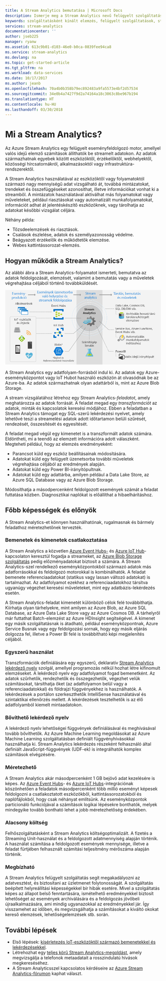 ```yaml
---
title: A Stream Analytics bemutatása | Microsoft Docs
description: Ismerje meg a Stream Analytics nevű felügyelt szolgáltatást, amely segít valós időben elemezni az eszközök internetes hálózatáról (IoT) származó streamadatokat.
keywords: szolgáltatásként kínált elemzés, felügyelt szolgáltatások, streamfeldolgozás, streamelemzés, mi a stream analytics
services: stream-analytics
documentationcenter: ''
author: jseb225
manager: ryanw
ms.assetid: 613c9b01-d103-46e0-b0ca-0839fee94ca8
ms.service: stream-analytics
ms.devlang: na
ms.topic: get-started-article
ms.tgt_pltfrm: na
ms.workload: data-services
ms.date: 10/17/2017
ms.author: jeanb
ms.openlocfilehash: 70a4b0b358b79ec892483a9fa5573e4bf2d57534
ms.sourcegitcommit: 34e0b4a7427f9d2a74164a18c3063c8be967b194
ms.translationtype: HT
ms.contentlocale: hu-HU
ms.lasthandoff: 03/30/2018
---
```

# <a name="what-is-stream-analytics"></a>Mi a Stream Analytics?

Az Azure Stream Analytics egy felügyelt eseményfeldolgozó motor, amellyel valós idejű elemző számítások állíthatók be streamelt adatokon. Az adatok származhatnak egyebek között eszközöktől, érzékelőktől, webhelyektől, közösségi hírcsatornákról, alkalmazásoktól vagy infrastruktúra-rendszerektől. 

A Stream Analytics használatával az eszközöktől vagy folyamatoktól származó nagy mennyiségű adat vizsgálható át, továbbá mintázatokat, trendeket és összefüggéseket azonosíthat, illetve információkat vonhat ki a streamből. A mintázatok használatával aktiválhat más folyamatokat vagy műveleteket, például riasztásokat vagy automatizált munkafolyamatokat, információt adhat át jelentéskészítő eszközöknek, vagy tárolhatja az adatokat későbbi vizsgálat céljára. 

Néhány példa:

* Tőzsdeelemzések és riasztások.
* Csalások észlelése, adatok és személyazonosság védelme. 
* Beágyazott érzékelők és működtetők elemzése.
* Webes kattintássorozat-elemzés.

## <a name="how-does-stream-analytics-work"></a>Hogyan működik a Stream Analytics?

Az alábbi ábra a Stream Analytics-folyamatot ismerteti, bemutatva az adatok feldolgozását, elemzését, valamint a bemutatás vagy a műveletek végrehajtása céljából történő továbbküldését. 

![Stream Analytics folyamatábra](./media/stream-analytics-introduction/stream_analytics_intro_pipeline.png)

A Stream Analytics egy adatfolyam-forrásból indul ki. Az adatok egy Azure-eseményközpontot vagy IoT Hubot használó eszközön át olvasódnak be az Azure-ba. Az adatok származhatnak olyan adattárból is, mint az Azure Blob Storage. 

A stream vizsgálatához létrehoz egy Stream Analytics-*feladatot*, amely meghatározza az adatok forrását. A feladat megad egy *transzformációt* az adatok, minták és kapcsolatok keresési módjához. Ebben a feladatban a Stream Analytics támogat egy SQL-szerű lekérdezési nyelvet, amely lehetővé teszi a streamelési adatok adott időtartamon belüli szűrését, rendezését, összesítését és egyesítését.

A feladat megad végül egy kimenetet is a transzformált adatok számára. Eldöntheti, mi a teendő az elemzett információra adott válaszként. Megteheti például, hogy az elemzés eredményeként:

* Parancsot küld egy eszköz beállításainak módosítására. 
* Adatokat küld egy felügyelt üzenetsorba további műveletek végrehajtása céljából az eredmények alapján. 
* Adatokat küld egy Power BI-irányítópultnak.
* Adatokat küld egy adattárba, amilyen például a Data Lake Store, az Azure SQL Database vagy az Azure Blob Storage.

Módosíthatja a másodpercenként feldolgozott események számát a feladat futtatása közben. Diagnosztikai naplókat is előállíthat a hibaelhárításhoz.

## <a name="key-capabilities-and-benefits"></a>Főbb képességek és előnyök

A Stream Analytics-et könnyen használhatónak, rugalmasnak és bármely feladathoz méretezhetőnek tervezték.

### <a name="connect-inputs-and-outputs"></a>Bemenetek és kimenetek csatlakoztatása

A Stream Analytics a közvetlen [Azure Event Hubs-](https://azure.microsoft.com/services/event-hubs/) és [Azure IoT Hub](https://azure.microsoft.com/services/iot-hub/)-kapcsolaton keresztül fogadja a streameket, az [Azure Blob Storage szolgáltatás](https://docs.microsoft.com/azure/storage/storage-introduction#blob-storage-accounts) pedig előzményadatokat biztosít a számára. A Stream Analytics-szel rendelkező eseményközpontokból származó adatok más adatforrásokkal és feldolgozó motorokkal is kombinálhatók. A feladat bemenete referenciaadatokat (statikus vagy lassan változó adatokat) is tartalmazhat. Az adatfolyamot ezekhez a referenciaadatokhoz társítva ugyanúgy végezhet keresési műveleteket, mint egy adatbázis-lekérdezés esetén.

A Stream Analytics-feladat kimenetét különböző célok felé továbbíthatja. Kiírhatja olyan tárhelyekre, mint amilyen az Azure Blob, az Azure SQL Database, az Azure Data Lake Store vagy az Azure Cosmos DB. A tárhelyről már futtathat Batch-elemzést az Azure HDInsight segítségével. A kimenet egy másik szolgáltatásnak is átadható, például eseményközpontnak, Azure Service Busnak vagy egy feldolgozási sornak, hogy egy másik eljárás dolgozza fel, illetve a Power BI felé is továbbítható képi megjelenítés céljából.

### <a name="simple-to-use"></a>Egyszerű használat

Transzformációk definiálására egy egyszerű, deklaratív [Stream Analytics lekérdező nyelv](https://msdn.microsoft.com/library/azure/dn834998.aspx) szolgál, amellyel programozás nélkül hozhat létre kifinomult elemzéseket. A lekérdező nyelv egy adatfolyamot fogad bemenetként. Az adatok szűrhetők, rendezhetők és összegezhetők, végezhet velük számításokat, társíthatja őket (az adatfolyamon belül vagy a referenciaadatokkal) és földrajzi függvényekhez is használhatók. A lekérdezések a portálon szerkeszthetők IntelliSense használatával és szintaktikai ellenőrzés mellett. A lekérdezések tesztelhetők is az élő adatfolyamból kiemelt mintaadatokon.

### <a name="extensible-query-language"></a>Bővíthető lekérdező nyelv

A lekérdező nyelv lehetőségei függvények definiálásával és meghívásával tovább bővíthetők. Az Azure Machine Learning megoldásokat az Azure Machine Learning szolgáltatásban definiált függvényhívásokkal használhatja ki. Stream Analytics lekérdezés részeként felhasználó által definiált JavaScript-függvények (UDF-ek) is integrálhatók komplex számítások elvégzésére.

### <a name="scalable"></a>Méretezhető

A Stream Analytics akár másodpercenként 1 GB bejövő adat kezelésére is képes. Az [Azure Event Hubs](https://azure.microsoft.com/services/event-hubs/)- és [Azure IoT Hubs](https://azure.microsoft.com/services/iot-hub/)-integrációnak köszönhetően a feladatok másodpercenként több millió eseményt képesek feldolgozni a csatlakoztatott eszközökből, kattintássorozatokból és naplófájlokból, hogy csak néhányat említsünk. Az eseményközpontok particionáló funkciójával a számítások logikai lépésekre bonthatók, melyek mindegyike tovább bontható lehet a jobb méretezhetőség érdekében.

### <a name="low-cost"></a>Alacsony költség

Felhőszolgáltatásként a Stream Analytics költségoptimalizált. A fizetés a Streaming Unit-használat és a feldolgozott adatmennyiség alapján történik. A használat számítása a feldolgozott események mennyisége, illetve a feladat fürtjében felhasznált számítási teljesítmény mérőszáma alapján történik.

### <a name="reliable"></a>Megbízható

A Stream Analytics felügyelt szolgáltatás segít megakadályozni az adatvesztést, és biztosítani az üzletmenet folytonosságát. A szolgáltatás beépített helyreállítási képességekkel bír hibák esetére. Mivel a szolgáltatás képes az állapot belső fenntartására, ismételhető eredményekkel biztosít lehetőséget az események archiválására és a feldolgozás jövőbeli újraalkalmazására, ami mindig ugyanazokkal az eredményekkel jár. Így visszamehet az időben, és megvizsgálhatja a számításokat a kiváltó okokat kereső elemzések, lehetőségelemzések stb. során.

## <a name="next-steps"></a>További lépések

* Első lépések: [kísérletezés IoT-eszközöktől származó bemenetekkel és lekérdezésekkel](stream-analytics-get-started-with-azure-stream-analytics-to-process-data-from-iot-devices.md).
* Létrehozhat egy [teljes körű Stream Analytics-megoldást](stream-analytics-real-time-fraud-detection.md), amely megvizsgálja a telefonok metaadatait a rosszindulatú hívások megkereséséhez.
* A Stream Analyticsszel kapcsolatos kérdéseire az [Azure Stream Analytics-fórumon](https://social.msdn.microsoft.com/Forums/en-US/home?forum=AzureStreamAnalytics) kaphat választ.

